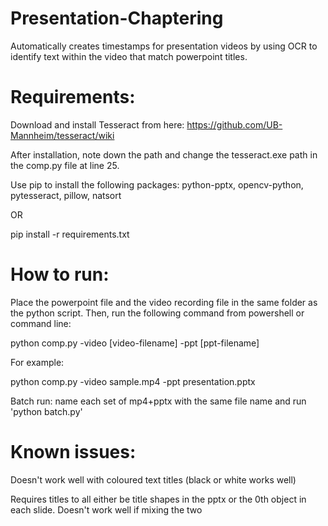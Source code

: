 # Presentation-Chaptering
Automatically creates timestamps for presentation videos by using OCR to identify text within the video that match powerpoint titles.

# Requirements:
Download and install Tesseract from here:
https://github.com/UB-Mannheim/tesseract/wiki

After installation, note down the path and change the tesseract.exe path in the comp.py file at line 25.

Use pip to install the following packages:
python-pptx, opencv-python, pytesseract, pillow, natsort

OR

pip install -r requirements.txt

# How to run:
Place the powerpoint file and the video recording file in the same folder as the python script. Then, run the following command from powershell or command line:

python comp.py -video [video-filename] -ppt [ppt-filename]

For example:

python comp.py -video sample.mp4 -ppt presentation.pptx

Batch run: name each set of mp4+pptx with the same file name and run 'python batch.py'

# Known issues:
Doesn't work well with coloured text titles (black or white works well)

Requires titles to all either be title shapes in the pptx or the 0th object in each slide. Doesn't work well if mixing the two
